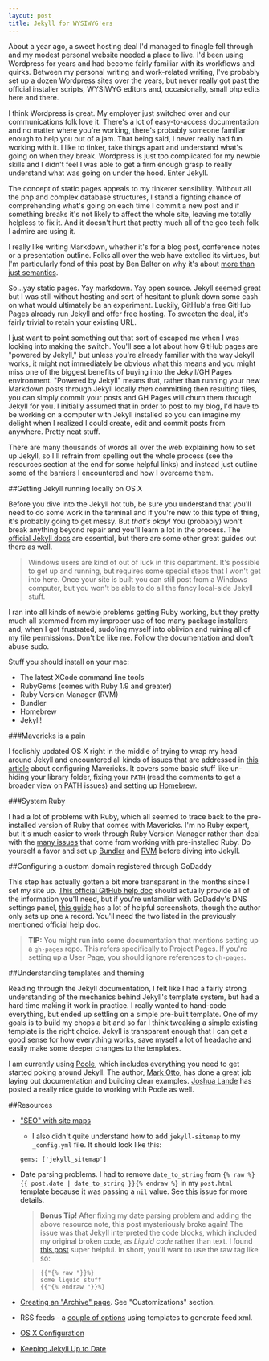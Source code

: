 ```yaml
---
layout: post
title: Jekyll for WYSIWYG'ers 
---
```


About a year ago, a sweet hosting deal I'd managed to finagle fell through and my modest personal website needed a place to live. I'd been using Wordpress for years and had become fairly familiar with its workflows and quirks. Between my personal writing and work-related writing, I've probably set up a dozen Wordpress sites over the years, but never really got past the official installer scripts, WYSIWYG editors and, occasionally, small php edits here and there. 

I think Wordpress is great. My employer just switched over and our communications folk love it. There's a lot of easy-to-access documentation and no matter where you're working, there's probably someone familiar enough to help you out of a jam. That being said, I never really had fun working with it. I like to tinker, take things apart and understand what's going on when they break. Wordpress is just too complicated for my newbie skills and I didn't feel I was able to get a firm enough grasp to really understand what was going on under the hood. Enter Jekyll. 

The concept of static pages appeals to my tinkerer sensibility. Without all the php and complex database structures, I stand a fighting chance of comprehending what's going on each time I commit a new post and if something breaks it's not likely to affect the whole site, leaving me totally helpless to fix it. And it doesn't hurt that pretty much all of the geo tech folk I admire are using it. 

I really like writing Markdown, whether it's for a blog post, conference notes or a presentation outline. Folks all over the web have extolled its virtues, but I'm particularly fond of this post by Ben Balter on why it's about [more than just semantics](http://ben.balter.com/2014/03/31/word-versus-markdown-more-than-mere-semantics/). 

So...yay static pages. Yay markdown. Yay open source. Jekyll seemed great but I was still without hosting and sort of hesitant to plunk down some cash on what would ultimately be an experiment. Luckily, GitHub's free GitHub Pages already run Jekyll and offer free hosting. To sweeten the deal, it's fairly trivial to retain your existing URL. 

I just want to point something out that sort of escaped me when I was looking into making the switch. You'll see a lot about how GitHub pages are "powered by Jekyll," but unless you're already familiar with the way Jekyll works, it might not immediately be obvious what this means and you might miss one of the biggest benefits of buying into the Jekyll/GH Pages environment. "Powered by Jekyll" means that, rather than running your new Markdown posts through Jekyll locally *then* committing then resulting files, you can simply commit your posts and GH Pages will churn them through Jekyll for you. I initially assumed that in order to post to my blog, I'd have to be working on a computer with Jekyll installed so you can imagine my delight when I realized I could create, edit and commit posts from anywhere. Pretty neat stuff. 

There are many thousands of words all over the web explaining how to set up Jekyll, so I'll refrain from spelling out the whole process (see the resources section at the end for some helpful links) and instead just outline some of the barriers I encountered and how I overcame them. 

##Getting Jekyll running locally on OS X 

Before you dive into the Jekyll hot tub, be sure you understand that you'll need to do some work in the terminal and if you're new to this type of thing, it's probably going to get messy. But *that's okay!* You (probably) won't break anything beyond repair and you'll learn a lot in the process. The [official Jekyll docs](http://jekyllrb.com/docs/installation/) are essential, but there are some other great guides out there as well.

> Windows users are kind of out of luck in this department. It's possible to get up and running, but requires some special steps that I won't get into here. Once your site is built you can still post from a Windows computer, but you won't be able to do all the fancy local-side Jekyll stuff. 

I ran into all kinds of newbie problems getting Ruby working, but they pretty much all stemmed from my improper use of too many package installers and, when I got frustrated, sudo'ing myself into oblivion and ruining all of my file permissions. Don't be like me. Follow the documentation and don't abuse sudo.

Stuff you should install on your mac: 

- The latest XCode command line tools  
- RubyGems (comes with Ruby 1.9 and greater)
- Ruby Version Manager (RVM) 
- Bundler 
- Homebrew
- Jekyll!

###Mavericks is a pain

I foolishly updated OS X right in the middle of trying to wrap my head around Jekyll and encountered all kinds of issues that are addressed in [this article](http://hackercodex.com/guide/mac-osx-mavericks-10.9-configuration/) about configuring Mavericks. It covers some basic stuff like un-hiding your library folder, fixing your `PATH` (read the comments to get a broader view on PATH issues) and setting up [Homebrew](http://brew.sh/).  

###System Ruby

I had a lot of problems with Ruby, which all seemed to trace back to the pre-installed version of Ruby that comes with Mavericks. I'm no Ruby expert, but it's much easier to work through Ruby Version Manager rather than deal with the [many issues](http://robots.thoughtbot.com/psa-do-not-use-system-ruby) that come from working with pre-installed Ruby. Do yourself a favor and set up [Bundler](http://bundler.io/) and [RVM](http://rvm.io/) before diving into Jekyll. 


##Configuring a custom domain registered through GoDaddy

This step has actually gotten a bit more transparent in the months since I set my site up. [This official GitHub help doc](https://help.github.com/articles/tips-for-configuring-an-a-record-with-your-dns-provider) should actually provide all of the information you'll need, but if you're unfamiliar with GoDaddy's DNS settings panel, [this guide](https://medium.com/@LovettLovett/github-pages-godaddy-f0318c2f25a) has a lot of helpful screenshots, though the author only sets up one `A` record. You'll need the two listed in the previously mentioned official help doc. 

> **TIP:** You might run into some documentation that mentions setting up a `gh-pages` repo. This refers specifically to Project Pages. If you're setting up a User Page, you should ignore references to `gh-pages`. 

##Understanding templates and theming

Reading through the Jekyll documentation, I felt like I had a fairly strong understanding of the mechanics behind Jekyll's template system, but had a hard time making it work in practice. I really wanted to hand-code everything, but ended up settling on a simple pre-built template. One of my goals is to build my chops a bit and so far I think tweaking a simple existing template is the right choice. Jekyll is transparent enough that I can get a good sense for how everything works, save myself a lot of headache and easily make some deeper changes to the templates. 

I am currently using [Poole](https://github.com/poole/poole), which includes everything you need to get started poking around Jekyll. The author, [Mark Otto](https://github.com/mdo), has done a great job laying out documentation and building clear examples. [Joshua Lande](http://joshualande.com/jekyll-github-pages-poole/) has posted a really nice guide to working with Poole as well. 

##Resources 

- ["SEO" with site maps](https://help.github.com/articles/sitemaps-for-github-pages)
	- I also didn't quite understand how to add `jekyll-sitemap` to my `_config.yml` file. It should look like this:
	 
	```
	gems: ['jekyll_sitemap']
	```
 
- Date parsing problems. I had to remove `date_to_string` from `{% raw %}{{ post.date | date_to_string }}{% endraw %}` in my `post.html` template because it was passing a `nil` value. See [this](https://github.com/jekyll/jekyll/issues/2370) issue for more details. 
	
	>**Bonus Tip!** After fixing my date parsing problem and adding the above resource note, this post mysteriously broke again! The issue was that Jekyll interpreted the code blocks, which included my original broken code, as *Liquid code* rather than text. I found [this post](http://truongtx.me/2013/01/09/display-liquid-code-in-jekyll/) super helpful. In short, you'll want to use the raw tag like so: 

	>```
	>{{"{% raw "}}%}
	>some liquid stuff
	>{{"{% endraw "}}%} 
	>```

- [Creating an "Archive" page](http://joshualande.com/jekyll-github-pages-poole/). See "Customizations" section. 
- RSS feeds - a [couple of options](https://github.com/snaptortoise/jekyll-rss-feeds) using templates to generate feed xml. 
- [OS X Configuration](http://hackercodex.com/guide/mac-osx-mavericks-10.9-configuration/)
- [Keeping Jekyll Up to Date](https://help.github.com/articles/using-jekyll-with-pages#keeping-jekyll-up-to-date)







